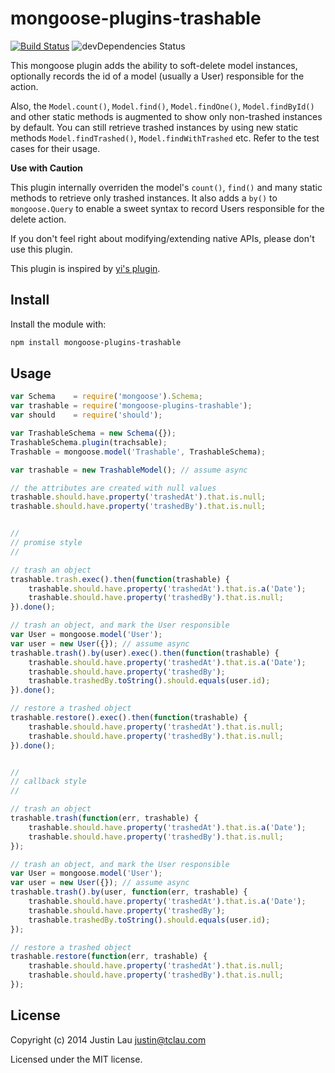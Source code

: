 # mongoose-plugins-trashable

[![Build Status](https://travis-ci.org/justin-lau/mongoose-plugins-trashable.svg?branch=v1.1.0)](https://travis-ci.org/justin-lau/mongoose-plugins-trashable)
![devDependencies Status](https://david-dm.org/justin-lau/mongoose-plugins-trashable/dev-status.svg?style=flat)

This mongoose plugin adds the ability to soft-delete model instances,
optionally records the id of a model (usually a User) responsible for the action.

Also, the `Model.count()`, `Model.find()`, `Model.findOne()`,
`Model.findById()` and other static methods is augmented to show only
non-trashed instances by default. You can still retrieve trashed instances by
using new static methods `Model.findTrashed()`, `Model.findWithTrashed` etc.
Refer to the test cases for their usage.

**Use with Caution**

This plugin internally overriden the model's `count()`, `find()` and many
static methods to retrieve only trashed instances. It also adds a `by()` to
`mongoose.Query` to enable a sweet syntax to record Users responsible for the
delete action.

If you don't feel right about modifying/extending native APIs, please don't use
this plugin.

This plugin is inspired by
[yi's plugin](https://github.com/yi/mongoose-trashable).

## Install

Install the module with:

```bash
npm install mongoose-plugins-trashable
```

## Usage
```javascript
var Schema    = require('mongoose').Schema;
var trashable = require('mongoose-plugins-trashable');
var should    = require('should');

var TrashableSchema = new Schema({});
TrashableSchema.plugin(trachsable);
Trashable = mongoose.model('Trashable', TrashableSchema);

var trashable = new TrashableModel(); // assume async

// the attributes are created with null values
trashable.should.have.property('trashedAt').that.is.null;
trashable.should.have.property('trashedBy').that.is.null;


//
// promise style
//

// trash an object
trashable.trash.exec().then(function(trashable) {
    trashable.should.have.property('trashedAt').that.is.a('Date');
    trashable.should.have.property('trashedBy').that.is.null;
}).done();

// trash an object, and mark the User responsible
var User = mongoose.model('User');
var user = new User({}); // assume async
trashable.trash().by(user).exec().then(function(trashable) {
    trashable.should.have.property('trashedAt').that.is.a('Date');
    trashable.should.have.property('trashedBy');
    trashable.trashedBy.toString().should.equals(user.id);
}).done();

// restore a trashed object
trashable.restore().exec().then(function(trashable) {
    trashable.should.have.property('trashedAt').that.is.null;
    trashable.should.have.property('trashedBy').that.is.null;
}).done();


//
// callback style
//

// trash an object
trashable.trash(function(err, trashable) {
    trashable.should.have.property('trashedAt').that.is.a('Date');
    trashable.should.have.property('trashedBy').that.is.null;
});

// trash an object, and mark the User responsible
var User = mongoose.model('User');
var user = new User({}); // assume async
trashable.trash().by(user, function(err, trashable) {
    trashable.should.have.property('trashedAt').that.is.a('Date');
    trashable.should.have.property('trashedBy');
    trashable.trashedBy.toString().should.equals(user.id);
});

// restore a trashed object
trashable.restore(function(err, trashable) {
    trashable.should.have.property('trashedAt').that.is.null;
    trashable.should.have.property('trashedBy').that.is.null;
});
```

## License

Copyright (c) 2014 Justin Lau <justin@tclau.com>

Licensed under the MIT license.
